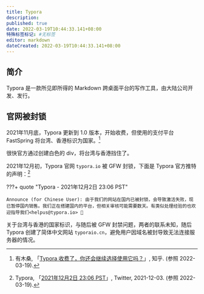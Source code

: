 ```yaml
---
title: Typora
description:
published: true
date: 2022-03-19T10:44:33.141+08:00
特殊标签标记: #无标签
editor: markdown
dateCreated: 2022-03-19T10:44:33.141+08:00
---
```


## 简介

Typora 是一款所见即所得的 Markdown 跨桌面平台的写作工具，由大陆公司开发、发行。

## 官网被封锁

2021年11月底，Typora 更新到 1.0 版本，开始收费，但使用的支付平台 FastSpring 将台湾、香港标识为国家。[^471]

[^471]: 有木桑, 「[Typora 收费了，你还会继续选择使用它吗？](https://web.archive.org/web/20220319124235/https://www.zhihu.com/question/501813614/answer/2247162125)」, 知乎. (参照 2022-03-19).

很快官方通过创建白色的 div，将台湾与香港挡住了。

2021年12月初，Typora 官网 `typora.io` 被 GFW 封锁，下面是 Typora 官方推特的声明：[^1466]

[^1466]: Typora, 「[2021年12月2日 23:06 PST](https://web.archive.org/web/20211203071140/https://twitter.com/Typora/status/1466665114824626179)」, Twitter, 2021-12-03. (参照 2022-03-19).

???+ quote "Typora - 2021年12月2日 23:06 PST"

    Announce (for Chinese User): 由于我们的网站在国内已被封锁，会导致激活失败，现已暂停国内销售。我们正在搭建国内的平台，但相关审核可能需要数天。有类似处理经验的也欢迎指导我们<helpus@typora.io> 🙏

关于台湾与香港的国家标识，与随后被 GFW 封禁问题，两者的联系未知，随后 Typora 创建了简体中文网站 `typoraio.cn`，避免用户因域名被封导致无法连接服务器的情况。
